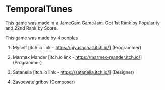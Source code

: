 # TemporalTunes

This game was made in a JameGam GameJam.
Got 1st Rank by Popularity and 22nd Rank by Score.

This game was made by 4 peoples

1. Myself [itch.io link - https://piyushchall.itch.io/] (Programmer)

2. Marmax Mander [itch.io link - https://marmex-mander.itch.io/] (Programmer)

3. Satanella [itch.io link - https://satanella.itch.io/] (Designer)

4. Zavoevatelgribov (Composer)

